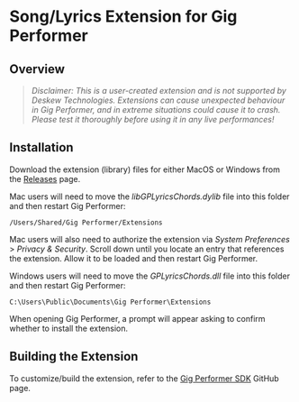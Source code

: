 # Song/Lyrics Extension for Gig Performer

## Overview



> _Disclaimer: This is a user-created extension and is not supported by Deskew Technologies. Extensions can cause unexpected behaviour in Gig Performer, and in extreme situations could cause it to crash. Please test it thoroughly before using it in any live performances!_

## Installation

Download the extension (library) files for either MacOS or Windows from the [Releases](https://github.com/gp-rank13/gp-lyrics-chords/releases) page.  

Mac users will need to move the _libGPLyricsChords.dylib_ file into this folder and then restart Gig Performer:
```
/Users/Shared/Gig Performer/Extensions
```
Mac users will also need to authorize the extension via _System Preferences_ > 
_Privacy & Security_. Scroll down until you locate an entry that references the extension. Allow it to be loaded and then restart Gig Performer.

Windows users will need to move the _GPLyricsChords.dll_ file into this folder and then restart Gig Performer:
```
C:\Users\Public\Documents\Gig Performer\Extensions
```
When opening Gig Performer, a prompt will appear asking to confirm whether to install the extension.

## Building the Extension

To customize/build the extension, refer to the [Gig Performer SDK](https://github.com/gigperformer/gp-sdk) GitHub page.
